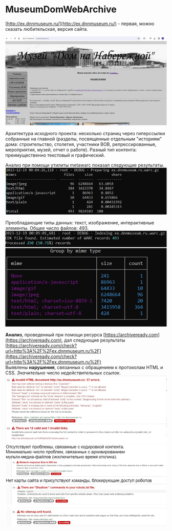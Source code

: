 # MuseumDomWebArchive

[http://ex.dnnmuseum.ru/](http://ex.dnnmuseum.ru/) - первая, можно сказать любительская, версия сайта.

![Рисунок](https://github.com/AnastazjaD/MuseumDomWebArchive/blob/exdnnmuseum/Images/%D0%91%D0%B5%D0%B7%D1%8B%D0%BC%D1%8F%D0%BD%D0%BD%D1%8B%D0%B9.jpg)

Архитектура исходного проекта: несколько страниц через гиперссылки собранные на главной (разделы, посвященные отдельным "историям" дома: строительство, столетия, участники ВОВ, репрессированные, мероприятия, музей, отчет о работе). Разный тип контента: преимущественно текстовый и графический.

Анализ при помощи утилиты metawarc показал следующие результаты.
![Рисунок](https://github.com/AnastazjaD/MuseumDomWebArchive/blob/exdnnmuseum/Images/CWindowssystem32cmd.exe1.jpg)

Преобладающие типы данных: текст, изображение, интерактивные элементы. Общее число файлов: 493.
![Рисунок](https://github.com/AnastazjaD/MuseumDomWebArchive/blob/exdnnmuseum/Images/CWindowssystem32cmd.exe2.jpg)
![Рисунок](https://github.com/AnastazjaD/MuseumDomWebArchive/blob/exdnnmuseum/Images/CWindowssystem32cmd.exe3.jpg)

**Анализ**, проведенный при помощи ресурса [https://archiveready.com](https://archiveready.com), дал следующие результаты [https://archiveready.com/check?url=http%3A%2F%2Fex.dnnmuseum.ru%2F](https://archiveready.com/check?url=http%3A%2F%2Fex.dnnmuseum.ru%2F)  
Выявлены **нарушения**, связанных с обращением к протоколам HTML и CSS. 
*Значительно* число *недействительных ссылок*.
![Рисунок](https://github.com/AnastazjaD/MuseumDomWebArchive/blob/exdnnmuseum/Images/%D0%91%D0%B5%D0%B7%D1%8B%D0%BC%D1%8F%D0%BD%D0%BD%D1%8B%D0%B91.jpg)
![Рисунок](https://github.com/AnastazjaD/MuseumDomWebArchive/blob/exdnnmuseum/Images/%D0%91%D0%B5%D0%B7%D1%8B%D0%BC%D1%8F%D0%BD%D0%BD%D1%8B%D0%B92.jpg)
